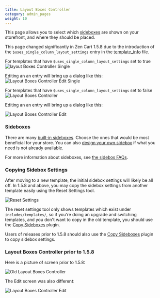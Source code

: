 ```yaml
---
title: Layout Boxes Controller
category: admin_pages
weight: 10
---
```


This page allows you to select which [sideboxes](/user/template/sideboxes/) are shown 
on your storefront, and where they should be placed.  

This page changed significantly in Zen Cart 1.5.8 due to 
the introduction of the `$uses_single_column_layout_settings` entry in the [template_info](/user/template/template_info/) file. 

For templates that have `$uses_single_column_layout_settings` set to true
![layout Boxes Controller Single](/images/layout_boxes_controller_single.png)

Editing an an entry will bring up a dialog like this:
![Layout Boxes Controller Edit Single](/images/layout_boxes_controller_edit_single.png)

For templates that have `$uses_single_column_layout_settings` set to false
![Layout Boxes Controller](/images/layout_boxes_controller.png)

Editing an an entry will bring up a dialog like this:
 
![Layout Boxes Controller Edit](/images/layout_boxes_controller_edit.png)

### Sideboxes 

There are many [built-in sideboxes](/user/sideboxes/sidebox_list/).  Choose the ones that would be most beneficial for your store.  You can also [design your own sidebox](/user/sideboxes/build_sidebox/) if what you need is not already available. 

For more information about sideboxes, see [the sidebox FAQs](/user/sideboxes/).

### Copying Sidebox Settings 

After moving to a new template, the initial sidebox settings will likely be all off.  In 1.5.8 and above, you may copy the sidebox settings from another template easily using the Reset Settings tool.

![Reset Settings](/images/reset_settings.png)

The reset settings tool only shows templates which exist under `includes/templates/`, so if you're doing an upgrade and switching templates, and you don't want to copy in the old template, you should use the [Copy Sideboxes](https://www.zen-cart.com/downloads.php?do=file&id=1828) plugin.

Users of releases prior to 1.5.8 should also use the [Copy Sideboxes](https://www.zen-cart.com/downloads.php?do=file&id=1828) plugin to copy sidebox settings.


### Layout Boxes Controller prior to 1.5.8

Here is a picture of screen prior to 1.5.8: 

![Old Layout Boxes Controller](/images/layout_boxes_controller_old.png) 

The Edit screen was also different: 

![Layout Boxes Controller Edit](/images/layout_boxes_controller_edit_old.png)

